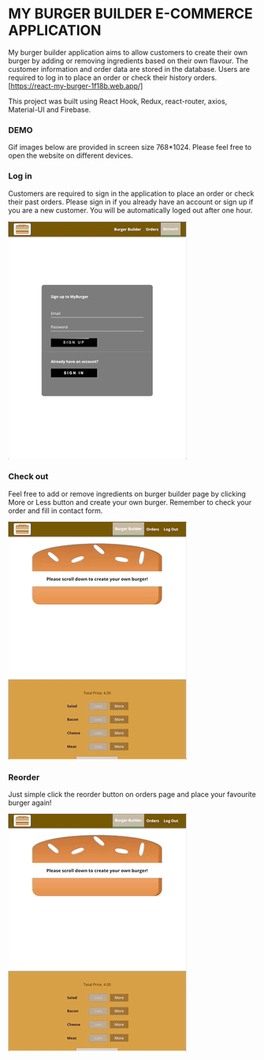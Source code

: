 # MY BURGER BUILDER E-COMMERCE APPLICATION

My burger builder application aims to allow customers to create their own burger by adding or removing ingredients based on their own flavour. The customer information and order data are stored in the database. Users are required to log in to place an order or check their history orders.
[https://react-my-burger-1f18b.web.app/]

This project was built using React Hook, Redux, react-router, axios, Material-UI and Firebase.

### DEMO

Gif images below are provided in screen size 768*1024. Please feel free to open the website on different devices.

### Log in

Customers are required to sign in the application to place an order or check their past orders. Please sign in if you already have an account or sign up if you are a new customer. You will be automatically loged out after one hour.

![alt-test](https://github.com/WendyChenj/My-Burger-Builder/blob/media/login.gif)

### Check out

Feel free to add or remove ingredients on burger builder page by clicking More or Less button and create your own burger. Remember to check your order and fill in contact form.   

![alt-test](https://github.com/WendyChenj/My-Burger-Builder/blob/media/checkout.gif)

### Reorder

Just simple click the reorder button on orders page and place your favourite burger again!  

![alt-test](https://github.com/WendyChenj/My-Burger-Builder/blob/media/reorder.gif)

